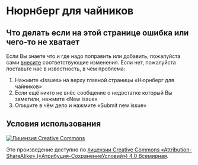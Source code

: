 # Нюрнберг для чайников

## Что делать если на этой странице ошибка или чего-то не хватает

Если Вы знаете что и где надо поправить или добавить, пожалуйста сами [внесите](./edit-Nuremberg-for-dummies.md) соответствующие изменения. Если нет, пожалуйста поставьте нас в известность, в чём проблема:

1. Нажмите «Issues» на верху главной страницы «Нюрнберг для чайников»
2. Если ещё никто не внёс сообщение о недостатке который Вы заметили, нажмите «New issue»
3. Опишите в чём дело и нажмите «Submit new issue»

## Условия использования

[![Лицензия Creative Commons](https://i.creativecommons.org/l/by-sa/4.0/88x31.png)](https://creativecommons.org/licenses/by-sa/4.0/)

Это произведение доступно по [лицензии Creative Commons «Attribution-ShareAlike» («Атрибуция-СохранениеУсловий») 4.0 Всемирная](https://creativecommons.org/licenses/by-sa/4.0/).
